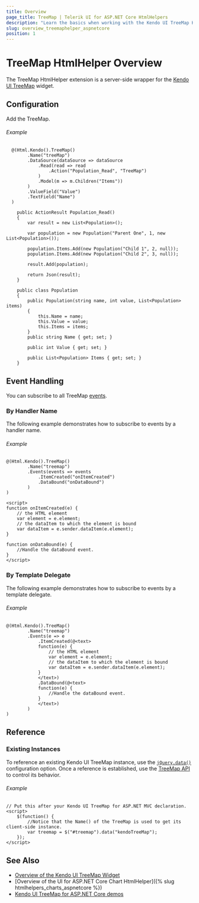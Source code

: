 ```yaml
---
title: Overview
page_title: TreeMap | Telerik UI for ASP.NET Core HtmlHelpers
description: "Learn the basics when working with the Kendo UI TreeMap HtmlHelper for ASP.NET Core (MVC 6 or ASP.NET Core MVC)."
slug: overview_treemaphelper_aspnetcore
position: 1
---
```


# TreeMap HtmlHelper Overview

The TreeMap HtmlHelper extension is a server-side wrapper for the [Kendo UI TreeMap](https://demos.telerik.com/kendo-ui/treemap/index) widget.

## Configuration

Add the TreeMap.

###### Example

```Razor
  @(Html.Kendo().TreeMap()
        .Name("treeMap")
        .DataSource(dataSource => dataSource
            .Read(read => read
                .Action("Population_Read", "TreeMap")
            )
            .Model(m => m.Children("Items"))
        )
        .ValueField("Value")
        .TextField("Name")
  )
```
```Controler
    public ActionResult Population_Read()
    {
        var result = new List<Population>();

        var population = new Population("Parent One", 1, new List<Population>());

        population.Items.Add(new Population("Child 1", 2, null));
        population.Items.Add(new Population("Child 2", 3, null));

        result.Add(population);

        return Json(result);
    }
```
```Model
    public class Population
    {
        public Population(string name, int value, List<Population> items)
        {
            this.Name = name;
            this.Value = value;
            this.Items = items;
        }
        public string Name { get; set; }

        public int Value { get; set; }

        public List<Population> Items { get; set; }
    }
```

## Event Handling

You can subscribe to all TreeMap [events](https://docs.telerik.com/kendo-ui/api/javascript/dataviz/ui/treemap#events).

### By Handler Name

The following example demonstrates how to subscribe to events by a handler name.

###### Example

    @(Html.Kendo().TreeMap()
            .Name("treemap")
            .Events(events => events
                .ItemCreated("onItemCreated")
                .DataBound("onDataBound")
            )
    )

    <script>
    function onItemCreated(e) {
        // the HTML element
        var element = e.element;
        // the dataItem to which the element is bound
        var dataItem = e.sender.dataItem(e.element);
    }

    function onDataBound(e) {
        //Handle the dataBound event.
    }
    </script>

### By Template Delegate

The following example demonstrates how to subscribe to events by a template delegate.

###### Example

    @(Html.Kendo().TreeMap()
            .Name("treemap")
            .Events(e => e
                .ItemCreated(@<text>
                function(e) {
                    // the HTML element
                    var element = e.element;
                    // the dataItem to which the element is bound
                    var dataItem = e.sender.dataItem(e.element);
                }
                </text>)
                .DataBound(@<text>
                function(e) {
                    //Handle the dataBound event.
                }
                </text>)
            )
    )

## Reference

### Existing Instances

To reference an existing Kendo UI TreeMap instance, use the [`jQuery.data()`](http://api.jquery.com/jQuery.data/) configuration option. Once a reference is established, use the [TreeMap API](http://docs.telerik.com/kendo-ui/api/javascript/dataviz/ui/treemap#methods) to control its behavior.

###### Example

    // Put this after your Kendo UI TreeMap for ASP.NET MVC declaration.
    <script>
        $(function() {
            //Notice that the Name() of the TreeMap is used to get its client-side instance.
            var treemap = $("#treemap").data("kendoTreeMap");
        });
    </script>

## See Also

* [Overview of the Kendo UI TreeMap Widget](https://docs.telerik.com/kendo-ui/controls/charts/treemap/overview)
* [Overview of the UI for ASP.NET Core Chart HtmlHelper]({% slug htmlhelpers_charts_aspnetcore %})
* [Kendo UI TreeMap for ASP.NET Core demos](https://demos.telerik.com/aspnet-core/treemap/index)
